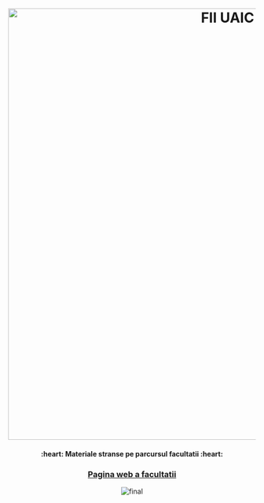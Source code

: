 <h1 align="center">
  <a href="https://github.com/logalex96/UAIC-Informatica-Iasi/"><img src="https://github.com/logalex96/UAIC-Informatica-Iasi/blob/master/logo_organiser.jpg" alt="FII UAIC" width="877"></a>
  <br>
</h1>

<h4 align="center"> :heart: Materiale stranse pe parcursul facultatii :heart: </h4>

### <div align="center">[Pagina web a facultatii](https://www.info.uaic.ro/bin/Programs/Undergraduate)</div>

<p align="center"><img src="https://github.com/logalex96/UAIC-Informatica-Iasi/blob/master/final.png" alt="final"></p>
